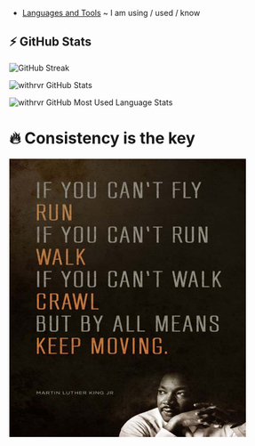 - [Languages and Tools](./languages_and_tools.md) ~ I am using / used / know

## ⚡ GitHub Stats

![GitHub Streak](https://github-readme-streak-stats.herokuapp.com?user=withrvr&theme=dark&border_radius=14.7&date_format=j%20M%5B%20Y%5D)

![withrvr GitHub Stats](https://github-readme-stats.vercel.app/api?username=withrvr&show_icons=true&theme=dark)

![withrvr GitHub Most Used Language Stats](https://github-readme-stats.vercel.app/api/top-langs/?username=withrvr&langs_count=10&layout=compact&theme=dark)

# 🔥 Consistency is the key

<img src="./quote.jpg" align="left" height="500" />
<!-- https://www.myincrediblewebsite.com/wp-content/uploads/2017/01/MLK-on-Moving.jpg -->

<!-- 🔚 : Variables -->

[connect-with-me]: https://withrvr.bio.link
